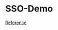 # SSO-Demo







[Reference ]("https://codeburst.io/building-a-simple-single-sign-on-sso-server-and-solution-from-scratch-in-node-js-ea6ee5fdf340")